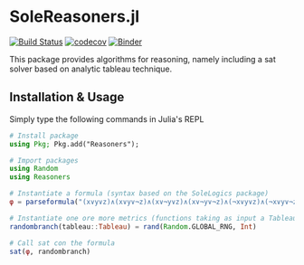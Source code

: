 # SoleReasoners.jl

[![Build Status](https://api.cirrus-ci.com/github/aclai-lab/SoleReasoners.jl.svg?branch=main)](https://cirrus-ci.com/github/aclai-lab/SoleReasoners.jl)
[![codecov](https://codecov.io/gh/aclai-lab/SoleReasoners.jl/branch/main/graph/badge.svg?token=LT9IYIYNFI)](https://codecov.io/gh/aclai-lab/SoleReasoners.jl)
[![Binder](https://mybinder.org/badge_logo.svg)](https://mybinder.org/v2/gh/aclai-lab/SoleReasoners.jl/HEAD?labpath=pluto-demo.jl)

This package provides algorithms for reasoning, namely including a sat solver based on analytic tableau technique.

## Installation & Usage

Simply type the following commands in Julia's REPL

```julia
# Install package
using Pkg; Pkg.add("Reasoners");

# Import packages
using Random
using Reasoners

# Instantiate a formula (syntax based on the SoleLogics package)
φ = parseformula("(x∨y∨z)∧(x∨y∨¬z)∧(x∨¬y∨z)∧(x∨¬y∨¬z)∧(¬x∨y∨z)∧(¬x∨y∨¬z)∧(¬x∨¬y∨z)∧(¬x∨¬y∨¬z)")   # false

# Instantiate one ore more metrics (functions taking as input a Tableau and giving as output an Int)
randombranch(tableau::Tableau) = rand(Random.GLOBAL_RNG, Int)

# Call sat con the formula
sat(φ, randombranch)
``````
